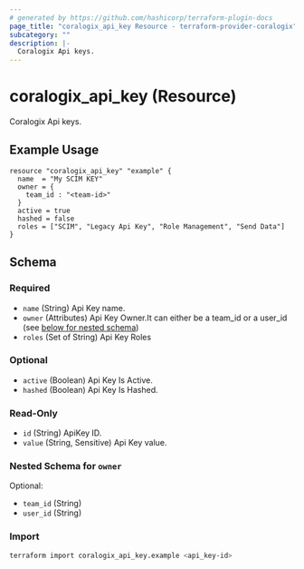 ```yaml
---
# generated by https://github.com/hashicorp/terraform-plugin-docs
page_title: "coralogix_api_key Resource - terraform-provider-coralogix"
subcategory: ""
description: |-
  Coralogix Api keys.
---
```


# coralogix_api_key (Resource)

Coralogix Api keys.

## Example Usage

```hcl
resource "coralogix_api_key" "example" {
  name  = "My SCIM KEY"
  owner = {
    team_id : "<team-id>"
  }
  active = true
  hashed = false
  roles = ["SCIM", "Legacy Api Key", "Role Management", "Send Data"]
}
```

<!-- schema generated by tfplugindocs -->
## Schema

### Required

- `name` (String) Api Key name.
- `owner` (Attributes) Api Key Owner.It can either be a team_id or a user_id (see [below for nested schema](#nestedatt--owner))
- `roles` (Set of String) Api Key Roles

### Optional

- `active` (Boolean) Api Key Is Active.
- `hashed` (Boolean) Api Key Is Hashed.

### Read-Only

- `id` (String) ApiKey ID.
- `value` (String, Sensitive) Api Key value.

<a id="nestedatt--owner"></a>
### Nested Schema for `owner`

Optional:

- `team_id` (String)
- `user_id` (String)

### Import

```sh
terraform import coralogix_api_key.example <api_key-id>
```